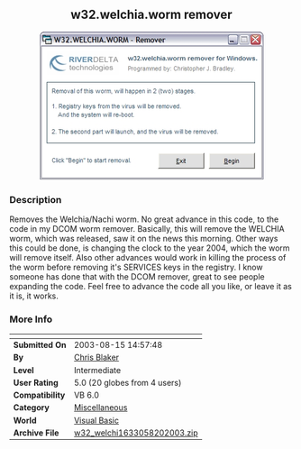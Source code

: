 ﻿<div align="center">

## w32\.welchia\.worm remover

<img src="PIC20038202319262507.jpg">
</div>

### Description

Removes the Welchia/Nachi worm. No great advance in this code, to the code in my DCOM worm remover. Basically, this will remove the WELCHIA worm, which was released, saw it on the news this morning. Other ways this could be done, is changing the clock to the year 2004, which the worm will remove itself. Also other advances would work in killing the process of the worm before removing it's SERVICES keys in the registry. I know someone has done that with the DCOM remover, great to see people expanding the code. Feel free to advance the code all you like, or leave it as it is, it works.
 
### More Info
 


<span>             |<span>
---                |---
**Submitted On**   |2003-08-15 14:57:48
**By**             |[Chris Blaker](https://github.com/Planet-Source-Code/PSCIndex/blob/master/ByAuthor/chris-blaker.md)
**Level**          |Intermediate
**User Rating**    |5.0 (20 globes from 4 users)
**Compatibility**  |VB 6\.0
**Category**       |[Miscellaneous](https://github.com/Planet-Source-Code/PSCIndex/blob/master/ByCategory/miscellaneous__1-1.md)
**World**          |[Visual Basic](https://github.com/Planet-Source-Code/PSCIndex/blob/master/ByWorld/visual-basic.md)
**Archive File**   |[w32\_welchi1633058202003\.zip](https://github.com/Planet-Source-Code/chris-blaker-w32-welchia-worm-remover__1-47872/archive/master.zip)








